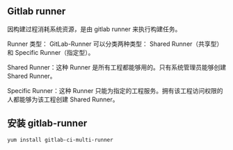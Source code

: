 ## Gitlab runner

因构建过程消耗系统资源，是由 gitlab runner 来执行构建任务。

Runner 类型：
GitLab-Runner 可以分类两种类型： Shared Runner（共享型）和 Specific Runner（指定型）。

Shared Runner：这种 Runner 是所有工程都能够用的。只有系统管理员能够创建 Shared Runner。

Specific Runner：这种 Runner 只能为指定的工程服务。拥有该工程访问权限的人都能够为该工程创建 Shared Runner。

## 安装 gitlab-runner

```
yum install gitlab-ci-multi-runner
```
